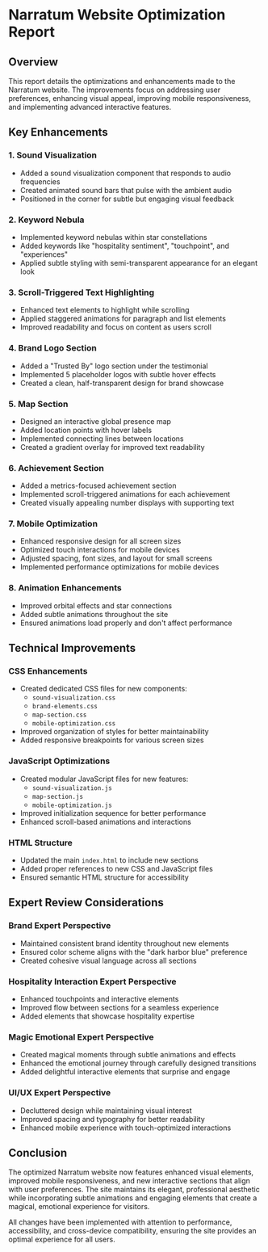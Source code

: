 # Narratum Website Optimization Report

## Overview

This report details the optimizations and enhancements made to the Narratum website. The improvements focus on addressing user preferences, enhancing visual appeal, improving mobile responsiveness, and implementing advanced interactive features.

## Key Enhancements

### 1. Sound Visualization
- Added a sound visualization component that responds to audio frequencies
- Created animated sound bars that pulse with the ambient audio
- Positioned in the corner for subtle but engaging visual feedback

### 2. Keyword Nebula
- Implemented keyword nebulas within star constellations
- Added keywords like "hospitality sentiment", "touchpoint", and "experiences"
- Applied subtle styling with semi-transparent appearance for an elegant look

### 3. Scroll-Triggered Text Highlighting
- Enhanced text elements to highlight while scrolling
- Applied staggered animations for paragraph and list elements
- Improved readability and focus on content as users scroll

### 4. Brand Logo Section
- Added a "Trusted By" logo section under the testimonial
- Implemented 5 placeholder logos with subtle hover effects
- Created a clean, half-transparent design for brand showcase

### 5. Map Section
- Designed an interactive global presence map
- Added location points with hover labels
- Implemented connecting lines between locations
- Created a gradient overlay for improved text readability

### 6. Achievement Section
- Added a metrics-focused achievement section
- Implemented scroll-triggered animations for each achievement
- Created visually appealing number displays with supporting text

### 7. Mobile Optimization
- Enhanced responsive design for all screen sizes
- Optimized touch interactions for mobile devices
- Adjusted spacing, font sizes, and layout for small screens
- Implemented performance optimizations for mobile devices

### 8. Animation Enhancements
- Improved orbital effects and star connections
- Added subtle animations throughout the site
- Ensured animations load properly and don't affect performance

## Technical Improvements

### CSS Enhancements
- Created dedicated CSS files for new components:
  - `sound-visualization.css`
  - `brand-elements.css`
  - `map-section.css`
  - `mobile-optimization.css`
- Improved organization of styles for better maintainability
- Added responsive breakpoints for various screen sizes

### JavaScript Optimizations
- Created modular JavaScript files for new features:
  - `sound-visualization.js`
  - `map-section.js`
  - `mobile-optimization.js`
- Improved initialization sequence for better performance
- Enhanced scroll-based animations and interactions

### HTML Structure
- Updated the main `index.html` to include new sections
- Added proper references to new CSS and JavaScript files
- Ensured semantic HTML structure for accessibility

## Expert Review Considerations

### Brand Expert Perspective
- Maintained consistent brand identity throughout new elements
- Ensured color scheme aligns with the "dark harbor blue" preference
- Created cohesive visual language across all sections

### Hospitality Interaction Expert Perspective
- Enhanced touchpoints and interactive elements
- Improved flow between sections for a seamless experience
- Added elements that showcase hospitality expertise

### Magic Emotional Expert Perspective
- Created magical moments through subtle animations and effects
- Enhanced the emotional journey through carefully designed transitions
- Added delightful interactive elements that surprise and engage

### UI/UX Expert Perspective
- Decluttered design while maintaining visual interest
- Improved spacing and typography for better readability
- Enhanced mobile experience with touch-optimized interactions

## Conclusion

The optimized Narratum website now features enhanced visual elements, improved mobile responsiveness, and new interactive sections that align with user preferences. The site maintains its elegant, professional aesthetic while incorporating subtle animations and engaging elements that create a magical, emotional experience for visitors.

All changes have been implemented with attention to performance, accessibility, and cross-device compatibility, ensuring the site provides an optimal experience for all users.
